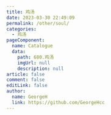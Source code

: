 ```yaml
---
title: 鸡汤
date: 2023-03-30 22:49:09
permalink: /other/soul/
categories: 
  - 鸡汤
pageComponent: 
  name: Catalogue
  data: 
    path: 680.鸡汤
    imgUrl: null
    description: null
article: false
comment: false
editLink: false
author: 
  name: GeorgeH
  link: https://github.com/GeorgeHcc
---
```

